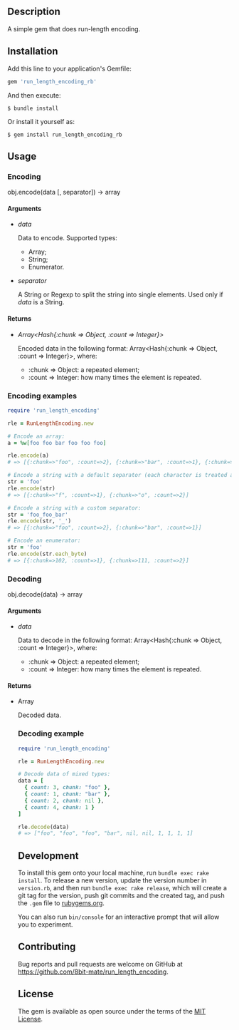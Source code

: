 ## Description

A simple gem that does run-length encoding.

## Installation

Add this line to your application's Gemfile:

```ruby
gem 'run_length_encoding_rb'
```

And then execute:

    $ bundle install

Or install it yourself as:

    $ gem install run_length_encoding_rb

## Usage

### Encoding

obj.encode(data [, separator]) -> array

#### Arguments

+ _data_

    Data to encode. Supported types:
    - Array;
    - String;
    - Enumerator.

+ _separator_

    A String or Regexp to split the string into single elements. Used only if _data_ is a String.

#### Returns

+ _Array<Hash{:chunk => Object, :count => Integer}>_

    Encoded data in the following format:
    Array<Hash{:chunk => Object, :count => Integer}>, where:
    - :chunk => Object: a repeated element;
    - :count => Integer: how many times the element is repeated.

### Encoding examples

```ruby
require 'run_length_encoding'

rle = RunLengthEncoding.new

# Encode an array:
a = %w[foo foo bar foo foo foo]

rle.encode(a)
# => [{:chunk=>"foo", :count=>2}, {:chunk=>"bar", :count=>1}, {:chunk=>"foo", :count=>3}]

# Encode a string with a default separator (each character is treated as a single element):
str = 'foo'
rle.encode(str)
# => [{:chunk=>"f", :count=>1}, {:chunk=>"o", :count=>2}]

# Encode a string with a custom separator:
str = 'foo_foo_bar'
rle.encode(str, '_')
# => [{:chunk=>"foo", :count=>2}, {:chunk=>"bar", :count=>1}]

# Encode an enumerator:
str = 'foo'
rle.encode(str.each_byte)
# => [{:chunk=>102, :count=>1}, {:chunk=>111, :count=>2}]
```

### Decoding

obj.decode(data) -> array

#### Arguments

+ _data_

    Data to decode in the following format:
    Array<Hash{:chunk => Object, :count => Integer}>, where:
    - :chunk => Object: a repeated element;
    + :count => Integer: how many times the element is repeated.

#### Returns

* Array<Object>

Decoded data.

<!-- end of list -->

</ul>

### Decoding example

```ruby
require 'run_length_encoding'

rle = RunLengthEncoding.new

# Decode data of mixed types:
data = [
  { count: 3, chunk: "foo" },
  { count: 1, chunk: "bar" },
  { count: 2, chunk: nil },
  { count: 4, chunk: 1 }
]

rle.decode(data)
# => ["foo", "foo", "foo", "bar", nil, nil, 1, 1, 1, 1]
```

## Development

To install this gem onto your local machine, run `bundle exec rake install`. To release a new version, update the version number in `version.rb`, and then run `bundle exec rake release`, which will create a git tag for the version, push git commits and the created tag, and push the `.gem` file to [rubygems.org](https://rubygems.org).

You can also run `bin/console` for an interactive prompt that will allow you to experiment.

## Contributing

Bug reports and pull requests are welcome on GitHub at https://github.com/8bit-mate/run_length_encoding.

## License

The gem is available as open source under the terms of the [MIT License](https://opensource.org/licenses/MIT).
